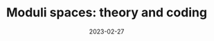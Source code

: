 ---
title: "Moduli spaces: theory and coding"
collection: events
type: "Conference"
link: "https://indico.in2p3.fr/event/28594/"
venue: "Les Diablerets"
when: "27 Feb–3 Mar, 2023"
date: 2023-02-27
location: "Les Diablerets, CH"
---